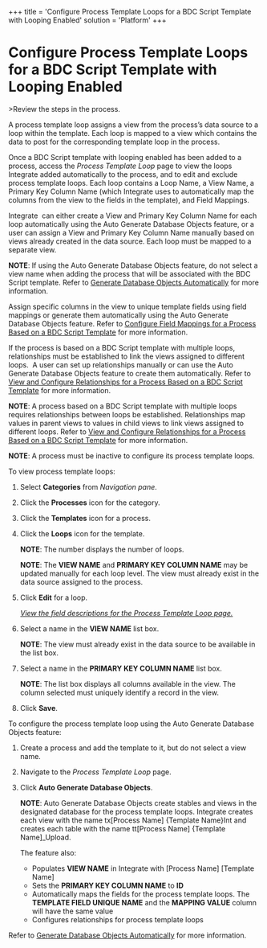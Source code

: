 +++
title = 'Configure Process Template Loops for a BDC Script Template with Looping Enabled'
solution = 'Platform'
+++

# Configure Process Template Loops for a BDC Script Template with Looping Enabled

<span id="Post Data using a BDC Script Steps" class="popUpLink">\>Review
the steps in the process. </span>

A process template loop assigns a view from the process’s data source to
a loop within the template. Each loop is mapped to a view which contains
the data to post for the corresponding template loop in the process.

Once a BDC Script template with looping enabled has been added to a
process, access the *Process Template Loop* page to view the loops
Integrate added automatically to the process, and to edit and exclude
process template loops. Each loop contains a Loop Name, a View Name, a
Primary Key Column Name (which Integrate uses to automatically map the
columns from the view to the fields in the template), and Field
Mappings.

Integrate  can either create a View and Primary Key Column Name for each
loop automatically using the Auto Generate Database Objects feature, or
a user can assign a View and Primary Key Column Name manually based on
views already created in the data source. Each loop must be mapped to a
separate view.

**NOTE**: If using the Auto Generate Database Objects feature, do not
select a view name when adding the process that will be associated with
the BDC Script template. Refer to [Generate Database Objects
Automatically](Generate_Database_Objects_Automatically.htm) for more
information.

Assign specific columns in the view to unique template fields using
field mappings or generate them automatically using the Auto Generate
Database Objects feature. Refer to [Configure Field Mappings for a
Process Based on a BDC Script
Template](ConfigureFieldMappingsBDC_Script_Template.htm) for more
information.

If the process is based on a BDC Script template with multiple loops,
relationships must be established to link the views assigned to
different loops.  A user can set up relationships manually or can use
the Auto Generate Database Objects feature to create them automatically.
Refer to [View and Configure Relationships for a Process Based on a BDC
Script Template](ViewandConfigureRelationshipsBDC.htm) for more
information.

**NOTE**: A process based on a BDC Script template with multiple loops
requires relationships between loops be established. Relationships map
values in parent views to values in child views to link views assigned
to different loops. Refer to [View and Configure Relationships for a
Process Based on a BDC Script
Template](ViewandConfigureRelationshipsBDC.htm) for more information.

**NOTE**: A process must be inactive to configure its process template
loops.

To view process template loops:

1.  Select **Categories** from *Navigation pane*.

2.  Click the **Processes** icon for the category.

3.  Click the **Templates** icon for a process.

4.  Click the **Loops** icon for the template.
    
    **NOTE**: The number displays the number of loops.
    
    <span style="font-weight: bold;">NOTE</span>: The **VIEW NAME** and
    **PRIMARY KEY COLUMN NAME** may be updated manually for each loop
    level. The view must already exist in the data source assigned to
    the process.

5.  Click **Edit** for a loop.
    
    *[View the field descriptions for the Process Template Loop
    page.](../Page_Desc/Process_Template_Loop.htm)*

6.  Select a name in the **VIEW NAME** list box.
    
    **NOTE**: The view must already exist in the data source to be
    available in the list box.

7.  Select a name in the **PRIMARY KEY COLUMN NAME** list box.
    
    **NOTE**: The list box displays all columns available in the view.
    The column selected must uniquely identify a record in the view.

8.  Click **Save**.

To configure the process template loop using the Auto Generate Database
Objects feature:

1.  Create a process and add the template to it, but do not select a
    view name.

2.  Navigate to the *Process Template Loop* page.

3.  Click **Auto Generate Database Objects**.
    
    **NOTE**: Auto Generate Database Objects create stables and views in
    the designated database for the process template loops. Integrate
    creates each view with the name tx\[Process Name\] {Template
    Name}Int and creates each table with the name tt\[Process Name\]
    {Template Name\]\_Upload.
    
    The feature also:
    
      - Populates **VIEW NAME** in Integrate with \[Process Name\]
        \[Template Name\]
      - Sets the **PRIMARY KEY COLUMN NAME** to **ID**
      - Automatically maps the fields for the process template loops.
        The **TEMPLATE FIELD UNIQUE NAME** and the **MAPPING VALUE**
        column will have the same value
      - Configures relationships for process template loops

Refer to [Generate Database Objects
Automatically](Generate_Database_Objects_Automatically.htm) for more
information.
